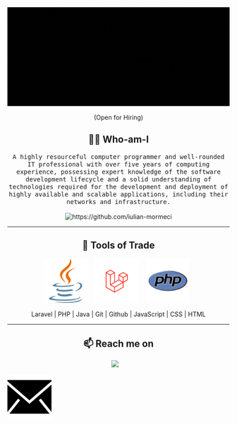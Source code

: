 <!---
iulian-mormeci/iulian-mormeci is a ✨ special ✨ repository because its `README.md` (this file) appears on your GitHub profile.
You can click the Preview link to take a look at your changes.
--->

<link rel="stylesheet" href="style.css">
<div align="center">
  <img src="./images/header.gif" alt="header"/>
</div>
<p align="center"> (Open for Hiring)</p>

<h2 align="center"> 👨‍💻 Who-am-I</h2>
<p align="center">
  <samp>A highly resourceful computer programmer and well-rounded IT professional with over five years of computing experience, possessing expert knowledge of the software development lifecycle and a solid understanding of technologies required for the development and deployment of highly available and scalable applications, including their networks and infrastructure.
  </samp>
  <br> <br>
  <img src="https://github.com/iulian-mormeci" alt="https://github.com/iulian-mormeci" />
</p>

<hr>

<h2 align="center"> 🔭 Tools of Trade</h2>
<p align="center">
  <img src="./icons/java.svg"  width='100' height='100'/>&nbsp;&nbsp;&nbsp;
  <img src="./icons/laravel.svg"  width='100' height='100'/>&nbsp;&nbsp;&nbsp;
  <img src="./icons/php.svg"  width='100' height='100' />&nbsp;&nbsp;
</p>
<p align="center"> Laravel | PHP | Java | Git | Github | JavaScript | CSS | HTML</p>

<hr>

<h2  align="center">📫 Reach me on</h2>
<p align="center">
  <a target="_blank"href="https://www.linkedin.com/in/iulian-catalin-mormeci-developer/"><img src="https://img.shields.io/badge/linkedin-%230077B5.svg?&style=for-the-badge&logo=linkedin&logoColor=white"/></a>&nbsp;&nbsp;&nbsp;&nbsp;

  <a href="mailto:iulian.mormeci@proton.me?subject=Hello%20Iulian,%20From%20Github"><img src="./icons/email.svg"  width='100' height='100' /></a>&nbsp;&nbsp;&nbsp;&nbsp;
</p>

